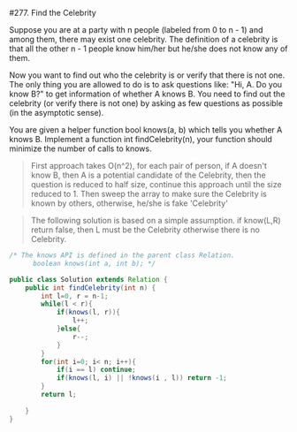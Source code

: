 #277. Find the Celebrity

Suppose you are at a party with n people (labeled from 0 to n - 1) and among them, there may exist one celebrity. The definition of a celebrity is that all the other n - 1 people know him/her but he/she does not know any of them.

Now you want to find out who the celebrity is or verify that there is not one. The only thing you are allowed to do is to ask questions like: "Hi, A. Do you know B?" to get information of whether A knows B. You need to find out the celebrity (or verify there is not one) by asking as few questions as possible (in the asymptotic sense).

You are given a helper function bool knows(a, b) which tells you whether A knows B. Implement a function int findCelebrity(n), your function should minimize the number of calls to knows.

> First approach takes O(n^2), for each pair of person, if A doesn't know B, then A is a potential candidate of the Celebrity, then the question is reduced to half size, continue this approach until the size reduced to 1.
> Then sweep the array to make sure the Celebrity is known by others, otherwise, he/she is fake 'Celebrity'


>  The following solution is based on a simple  assumption. if know(L,R) return false, then L must be the Celebrity otherwise there is no Celebrity.


```java
/* The knows API is defined in the parent class Relation.
      boolean knows(int a, int b); */

public class Solution extends Relation {
    public int findCelebrity(int n) {
        int l=0, r = n-1;
        while(l < r){
            if(knows(l, r)){
                l++;
            }else{
                r--;
            }
        }
        for(int i=0; i< n; i++){
            if(i == l) continue;
            if(knows(l, i) || !knows(i , l)) return -1;
        }
        return l;
        
    }
}
```